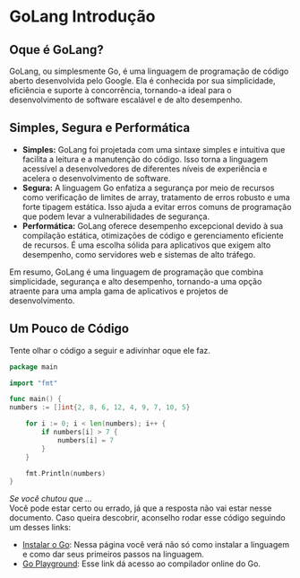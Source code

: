 # GoLang Introdução
## Oque é GoLang?
GoLang, ou simplesmente Go, é uma linguagem de programação de código aberto desenvolvida pelo Google. Ela é conhecida 
por sua simplicidade, eficiência e suporte à concorrência, tornando-a ideal para o desenvolvimento de software escalável
e de alto desempenho.

## Simples, Segura e Performática
- **Simples:** GoLang foi projetada com uma sintaxe simples e intuitiva que facilita a leitura e a manutenção do 
código. Isso torna a linguagem acessível a desenvolvedores de diferentes níveis de experiência e acelera o 
desenvolvimento de software.
- **Segura:** A linguagem Go enfatiza a segurança por meio de recursos como verificação de limites de array, 
tratamento de erros robusto e uma forte tipagem estática. Isso ajuda a evitar erros comuns de programação que 
podem levar a vulnerabilidades de segurança.
- **Performática:** GoLang oferece desempenho excepcional devido à sua compilação estática, otimizações de código e 
gerenciamento eficiente de recursos. É uma escolha sólida para aplicativos que exigem alto desempenho, como 
servidores web e sistemas de alto tráfego.

Em resumo, GoLang é uma linguagem de programação que combina simplicidade, segurança e alto desempenho, tornando-a uma 
opção atraente para uma ampla gama de aplicativos e projetos de desenvolvimento.

## Um Pouco de Código
Tente olhar o código a seguir e adivinhar oque ele faz.
```go
package main

import "fmt"

func main() {
numbers := []int{2, 8, 6, 12, 4, 9, 7, 10, 5}

    for i := 0; i < len(numbers); i++ {
        if numbers[i] > 7 {
            numbers[i] = 7
        }
    }

    fmt.Println(numbers)
}
```
*Se você chutou que ...*\
Você pode estar certo ou errado, já que a resposta não vai estar nesse documento. Caso queira 
descobrir, aconselho rodar esse código seguindo um desses links:
- [Instalar o Go](https://go.dev/doc/tutorial/getting-started): Nessa página você verá não só como instalar a linguagem e 
como dar seus primeiros passos na linguagem.
- [Go Playground](https://go.dev/play/): Esse link dá acesso ao compilador online do Go.